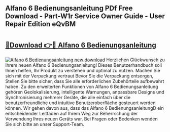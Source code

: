 ## Alfano 6 Bedienungsanleitung PDf Free Download - Part-W1r Service Owner Guide - User Repair Edition eQvBM

# <h2><a href="http://df4i0hg.blite.top/?on=Alfano+6+Bedienungsanleitung">🔗Download 👉🔴 Alfano 6 Bedienungsanleitung</a></h2>

[![Alfano 6 Bedienungsanleitung new download](https://i.imgur.com/lujVjoI.png)](http://df4i0hg.blite.top/?on=Alfano+6+Bedienungsanleitung)
Herzlichen Glückwunsch zu Ihrem neuen Alfano 6 Bedienungsanleitung! Dieses Benutzerhandbuch soll Ihnen helfen, Ihr Produkt zu verstehen und optimal zu nutzen. Machen Sie sich mit der Verpackung vertraut Bevor Sie die Verpackung entsorgen, Stellen Sie bitte sicher, dass Sie alle erforderlichen Zubehörteile aufbewahrt haben. Zu den erweiterten Funktionen von Alfano 6 Bedienungsanleitung gehören Geolokalisierung, intelligente Warnungen, anpassbare Designs und Synchronisierung mehrerer Geräte, die alle einfach über die benutzerfreundliche und intuitive Benutzeroberfläche gesteuert werden können. Wir gehen davon aus, dass das Alfano 6 BedienungsanleitungD ein entscheidender Leitfaden auf Ihrem Weg zur Beherrschung der Verwendung Ihres neuen Geräts war. Bei Fragen oder Bedenken wenden Sie sich bitte an unser Support-Team.
